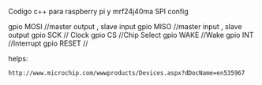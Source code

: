 Codigo c++ para raspberry pi y mrf24j40ma
SPI config 

gpio MOSI //master output , slave input
gpio MISO //master input , slave output 
gpio SCK // Clock 
gpio CS //Chip Select
gpio WAKE //Wake
gpio INT //Interrupt
gpio RESET //

helps:

	http://www.microchip.com/wwwproducts/Devices.aspx?dDocName=en535967

